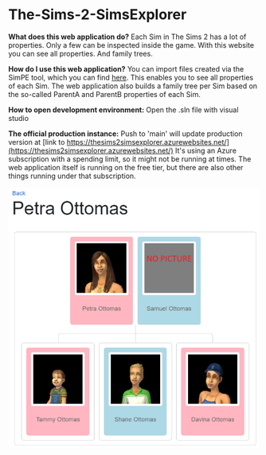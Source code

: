 # The-Sims-2-SimsExplorer

**What does this web application do?**
Each Sim in The Sims 2 has a lot of properties. Only a few can be inspected inside the game. With this website you can see all properties. And family trees.

**How do I use this web application?**
You can import files created via the SimPE tool, which you can find [here](https://sourceforge.net/projects/simpe/).
This enables you to see all properties of each Sim.
The web application also builds a family tree per Sim based on the so-called ParentA and ParentB properties of each Sim.

**How to open development environment:**
Open the .sln file with visual studio

**The official production instance:**
Push to 'main' will update production version at [link to https://thesims2simsexplorer.azurewebsites.net/](https://thesims2simsexplorer.azurewebsites.net/)
It's using an Azure subscription with a spending limit, so it might not be running at times. The web application itself is running on the free tier, but there are also other things running under that subscription.

![Family tree](/SimsexplorerFamilyTree.png)
